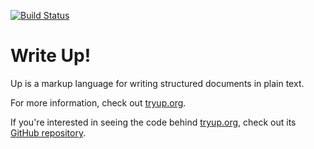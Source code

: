 [![Build Status](https://travis-ci.org/start/up.svg?branch=master)](https://travis-ci.org/start/up)

Write Up!
=========

Up is a markup language for writing structured documents in plain text.

For more information, check out [tryup.org](https://tryup.org).

If you're interested in seeing the code behind [tryup.org](https://tryup.org), check out its [GitHub repository](https://github.com/unplannedcompany/tryup.org). 
